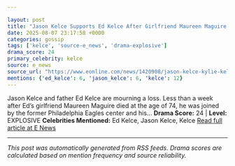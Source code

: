 ```yaml
---

layout: post
title: "Jason Kelce Supports Ed Kelce After Girlfriend Maureen Maguire's Death"
date: 2025-08-07 23:17:58 +0000
categories: gossip
tags: ['kelce', 'source-e_news', 'drama-explosive']
drama_score: 24
primary_celebrity: kelce
source: e_news
source_url: "https://www.eonline.com/news/1420908/jason-kelce-kylie-kelce-ed-kelce-attend-maureen-maguire-funeral?cmpid=rss-syndicate-genericrss-us-top_stories"
mentions: {'ed_kelce': 6, 'jason_kelce': 6, 'kelce': 12}
---
```


Jason Kelce and father Ed Kelce are mourning a loss. Less than a week after Ed’s girlfriend Maureen Maguire died at the age of 74, he was joined by the former Philadelphia Eagles center and his... **Drama Score:** 24 | **Level:** EXPLOSIVE **Celebrities Mentioned:** Ed Kelce, Jason Kelce, Kelce [Read full article at E News](https://www.eonline.com/news/1420908/jason-kelce-kylie-kelce-ed-kelce-attend-maureen-maguire-funeral?cmpid=rss-syndicate-genericrss-us-top_stories)

---

*This post was automatically generated from RSS feeds. Drama scores are calculated based on mention frequency and source reliability.*